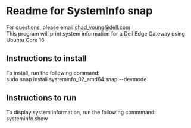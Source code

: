 # Readme for SystemInfo snap
For questions, please email chad_young@dell.com  
This program will print system information for a Dell Edge Gateway using Ubuntu Core 16  

## Instructions to install
To install, run the following command:  
sudo snap install systeminfo_02_amd64.snap --devmode


## Instructions to run
To display system information, run the following commmand:  
systeminfo.show
